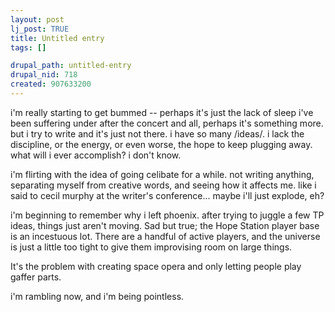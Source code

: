 ```yaml
--- 
layout: post
lj_post: TRUE
title: Untitled entry
tags: []

drupal_path: untitled-entry
drupal_nid: 718
created: 907633200
---
```

i'm really starting to get bummed -- perhaps it's just the lack of sleep i've been suffering under after the concert and all, perhaps it's something more. but i try to write and it's just not there. i have so many /ideas/. i lack the discipline, or the energy, or even worse, the hope to keep plugging away. what will i ever accomplish? i don't know.

i'm flirting with the idea of going celibate for a while. not writing anything, separating myself from creative words, and seeing how it affects me. like i said to cecil murphy at the writer's conference... maybe i'll just explode, eh?

i'm beginning to remember why i left phoenix. after trying to juggle a few TP ideas, things just aren't moving. Sad but true; the Hope Station player base is an incestuous lot. There are a handful of active players, and the universe is just a little too tight to give them improvising room on large things.

It's the problem with creating space opera and only letting people play gaffer parts.

i'm rambling now, and i'm being pointless.
